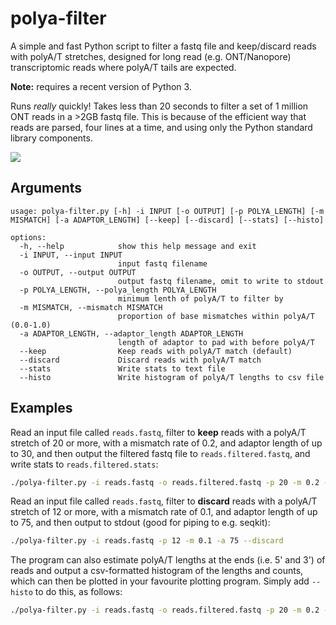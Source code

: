 # polya-filter
A simple and fast Python script to filter a fastq file and keep/discard reads with polyA/T stretches, designed for long read (e.g. ONT/Nanopore) transcriptomic reads where polyA/T tails are expected.

**Note:** requires a recent version of Python 3.

Runs *really* quickly! Takes less than 20 seconds to filter a set of 1 million ONT reads in a >2GB fastq file. This is because of the efficient way that reads are parsed, four lines at a time, and using only the Python standard library components.

![](https://media1.tenor.com/m/GNPs4yC-wYgAAAAd/44.gif)

## Arguments

```
usage: polya-filter.py [-h] -i INPUT [-o OUTPUT] [-p POLYA_LENGTH] [-m MISMATCH] [-a ADAPTOR_LENGTH] [--keep] [--discard] [--stats] [--histo]

options:
  -h, --help            show this help message and exit
  -i INPUT, --input INPUT
                        input fastq filename
  -o OUTPUT, --output OUTPUT
                        output fastq filename, omit to write to stdout
  -p POLYA_LENGTH, --polya_length POLYA_LENGTH
                        minimum lenth of polyA/T to filter by
  -m MISMATCH, --mismatch MISMATCH
                        proportion of base mismatches within polyA/T (0.0-1.0)
  -a ADAPTOR_LENGTH, --adaptor_length ADAPTOR_LENGTH
                        length of adaptor to pad with before polyA/T
  --keep                Keep reads with polyA/T match (default)
  --discard             Discard reads with polyA/T match
  --stats               Write stats to text file
  --histo               Write histogram of polyA/T lengths to csv file
  ```

## Examples

Read an input file called `reads.fastq`, filter to **keep** reads with a polyA/T stretch of 20 or more, with a mismatch rate of 0.2, and adaptor length of up to 30, and then output the filtered fastq file to `reads.filtered.fastq`, and write stats to `reads.filtered.stats`:

```bash
./polya-filter.py -i reads.fastq -o reads.filtered.fastq -p 20 -m 0.2 -a 30 --keep --stats
```

Read an input file called `reads.fastq`, filter to **discard** reads with a polyA/T stretch of 12 or more, with a mismatch rate of 0.1, and adaptor length of up to 75, and then output to stdout (good for piping to e.g. seqkit):

```bash
./polya-filter.py -i reads.fastq -p 12 -m 0.1 -a 75 --discard
```

The program can also estimate polyA/T lengths at the ends (i.e. 5' and 3') of reads and output a csv-formatted histogram of the lengths and counts, which can then be plotted in your favourite plotting program. Simply add `--histo` to do this, as follows:

```bash
./polya-filter.py -i reads.fastq -o reads.filtered.fastq -p 20 -m 0.2 -a 30 --keep --histo
```